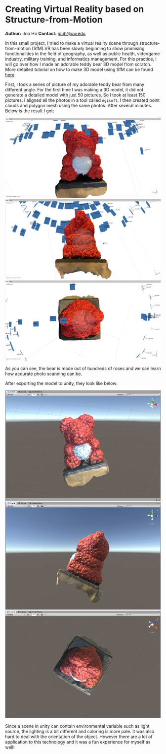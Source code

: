 # Creating Virtual Reality based on Structure-from-Motion

**Author:** Jou Ho
**Contact:** jouh@uw.edu

In this small project, I tried to make a virtual reality scene through structure-from-motion (SfM).VR has been slowly beginning to show promising functionalities in the field of geography, as well as public health, videogame industry, military training, and informatics management. For this practice, I will go over how I made an adorable teddy bear 3D model from scratch. More detailed tutorial on how to make 3D model using SfM can be found [here](https://github.com/jakobzhao/geog595/blob/master/07_vr/pe.md).

First, I took a series of picture of my adorable teddy bear from many different angle. For the first time I was making a 3D model, it did not generate a detailed model with just 50 pictures. So I took at least 150 pictures. I aligned all the photos in a tool called `Agisoft`. I then created point clouds and polygon mesh using the same photos. After several minutes. Below is the result I got:

![](img/bear_front.png)
![](img/bear_side.png)
![](img/bear_top.png)

As you can see, the bear is made out of hundreds of roses and we can learn how accurate photo scanning can be.

After exporting the model to unity, they look like below:

![](img/unity_bear_front.png)
![](img/unity_bear_side.png)
![](img/unity_bear_top.png)

Since a scene in unity can contain environmental variable such as light source, the lighting is a bit different and coloring is more pale. It was also hard to deal with the orientation of the object. However there are a lot of application to this technology and it was a fun experience for myself as well!
